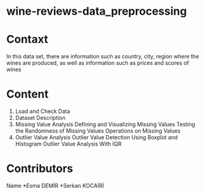 # wine-reviews-data_preprocessing

# Contaxt
  In this data set, there are information such as country, city, region where the wines are produced, as well as information such as prices and scores of wines
  
# Content
  1. Load and Check Data
  2. Dataset Description
  3. Missing Value Analysis
      Defining and Visualizing Missing Values
      Testing the Randomness of Missing Values
      Operations on Missing Values
  4. Outlier Value Analysis
      Outlier Value Detection Using Boxplot and Histogram
      Outlier Value Analysis With IQR
      
 # Contributors
 Name
  *Esma DEMİR
  *Serkan KOCAİRİ
